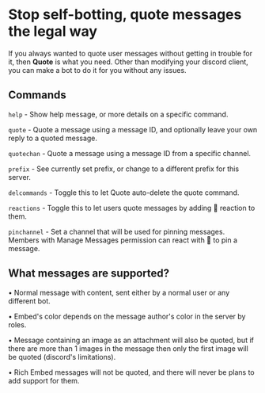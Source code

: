 # Stop self-botting, quote messages the legal way
If you always wanted to quote user messages without getting in trouble for it, then **Quote** is what you need.
Other than modifying your discord client, you can make a bot to do it for you without any issues.


## Commands
`help` - Show help message, or more details on a specific command.

`quote` - Quote a message using a message ID, and optionally leave your own reply to a quoted message.

`quotechan` - Quote a message using a message ID from a specific channel.

`prefix` - See currently set prefix, or change to a different prefix for this server.

`delcommands` - Toggle this to let Quote auto-delete the quote command.

`reactions` - Toggle this to let users quote messages by adding 💬 reaction to them.

`pinchannel` - Set a channel that will be used for pinning messages. Members with Manage Messages permission can react with 📌 to pin a message.


## What messages are supported?
• Normal message with content, sent either by a normal user or any different bot.

• Embed's color depends on the message author's color in the server by roles.

• Message containing an image as an attachment will also be quoted, but if there are more than 1 images in the message then only the first image will be quoted (discord's limitations).

• Rich Embed messages will not be quoted, and there will never be plans to add support for them.